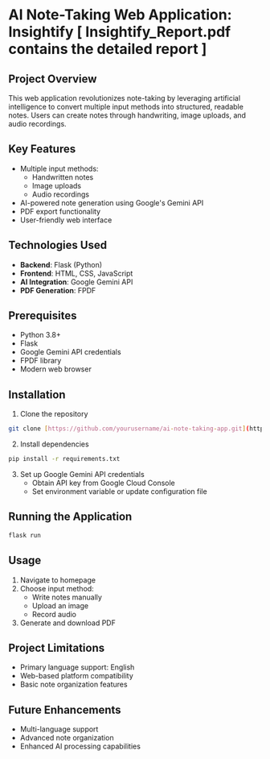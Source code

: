 # AI Note-Taking Web Application: Insightify [ Insightify_Report.pdf contains the detailed report ]

## Project Overview

This web application revolutionizes note-taking by leveraging artificial intelligence to convert multiple input methods into structured, readable notes. Users can create notes through handwriting, image uploads, and audio recordings.

## Key Features

- Multiple input methods:
  - Handwritten notes
  - Image uploads
  - Audio recordings
- AI-powered note generation using Google's Gemini API
- PDF export functionality
- User-friendly web interface

## Technologies Used

- **Backend**: Flask (Python)
- **Frontend**: HTML, CSS, JavaScript
- **AI Integration**: Google Gemini API
- **PDF Generation**: FPDF

## Prerequisites

- Python 3.8+
- Flask
- Google Gemini API credentials
- FPDF library
- Modern web browser

## Installation

1. Clone the repository
```bash
git clone [https://github.com/yourusername/ai-note-taking-app.git](https://github.com/Nanusharma/Insightify.git)
```
2. Install dependencies
```bash
pip install -r requirements.txt
```

3. Set up Google Gemini API credentials
   - Obtain API key from Google Cloud Console
   - Set environment variable or update configuration file

## Running the Application

```bash
flask run
```

## Usage

1. Navigate to homepage
2. Choose input method:
   - Write notes manually
   - Upload an image
   - Record audio
3. Generate and download PDF

## Project Limitations

- Primary language support: English
- Web-based platform compatibility
- Basic note organization features

## Future Enhancements

- Multi-language support
- Advanced note organization
- Enhanced AI processing capabilities
